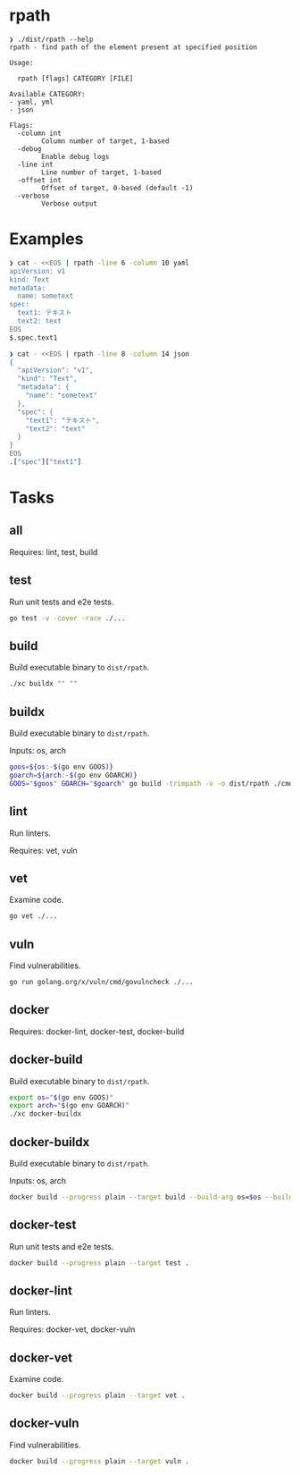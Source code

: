# rpath

```
❯ ./dist/rpath --help
rpath - find path of the element present at specified position

Usage:

  rpath [flags] CATEGORY [FILE]

Available CATEGORY:
- yaml, yml
- json

Flags:
  -column int
        Column number of target, 1-based
  -debug
        Enable debug logs
  -line int
        Line number of target, 1-based
  -offset int
        Offset of target, 0-based (default -1)
  -verbose
        Verbose output
```

# Examples

``` sh
❯ cat - <<EOS | rpath -line 6 -column 10 yaml
apiVersion: v1
kind: Text
metadata:
  name: sometext
spec:
  text1: テキスト
  text2: text
EOS
$.spec.text1
```

``` sh
❯ cat - <<EOS | rpath -line 8 -column 14 json
{
  "apiVersion": "v1",
  "kind": "Text",
  "metadata": {
    "name": "sometext"
  },
  "spec": {
    "text1": "テキスト",
    "text2": "text"
  }
}
EOS
.["spec"]["text1"]
```

# Tasks

## all

Requires: lint, test, build

## test

Run unit tests and e2e tests.

``` sh
go test -v -cover -race ./...
```

## build

Build executable binary to `dist/rpath`.

``` sh
./xc buildx "" ""
```

## buildx

Build executable binary to `dist/rpath`.

Inputs: os, arch
``` sh
goos=${os:-$(go env GOOS)}
goarch=${arch:-$(go env GOARCH)}
GOOS="$goos" GOARCH="$goarch" go build -trimpath -v -o dist/rpath ./cmd/rpath
```

## lint

Run linters.

Requires: vet, vuln

## vet

Examine code.

``` sh
go vet ./...
```

## vuln

Find vulnerabilities.

``` sh
go run golang.org/x/vuln/cmd/govulncheck ./...
```

## docker

Requires: docker-lint, docker-test, docker-build

## docker-build

Build executable binary to `dist/rpath`.

``` sh
export os="$(go env GOOS)"
export arch="$(go env GOARCH)"
./xc docker-buildx
```

## docker-buildx

Build executable binary to `dist/rpath`.

Inputs: os, arch
``` sh
docker build --progress plain --target build --build-arg os=$os --build-arg arch=$arch -o dist .
```

## docker-test

Run unit tests and e2e tests.

``` sh
docker build --progress plain --target test .
```

## docker-lint

Run linters.

Requires: docker-vet, docker-vuln

## docker-vet

Examine code.

``` sh
docker build --progress plain --target vet .
```

## docker-vuln

Find vulnerabilities.

``` sh
docker build --progress plain --target vuln .
```
